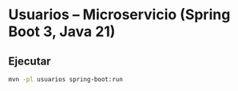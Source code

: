 # Usuarios – Microservicio (Spring Boot 3, Java 21)

## Ejecutar
```bash
mvn -pl usuarios spring-boot:run

